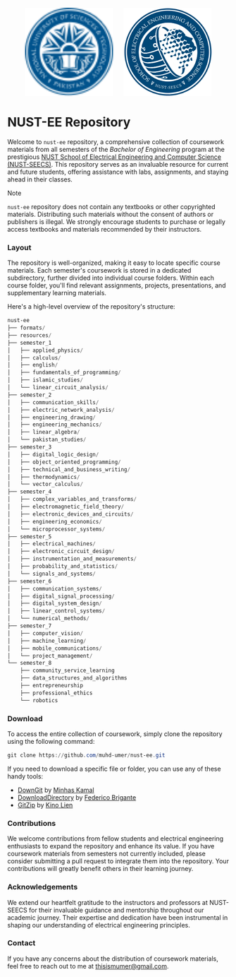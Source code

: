 <p align="center">
  <a href="https://nust.edu.pk/"><img width="200" height="200" src="resources/nust.svg"/></a> &nbsp;&nbsp;&nbsp;&nbsp; <a href="https://seecs.nust.edu.pk/"><img width="200" height="200" src="resources/seecs.png"/></a>
</p>

# NUST-EE Repository
Welcome to `nust-ee` repository, a comprehensive collection of coursework materials from all semesters of the _Bachelor of Engineering_ program at the prestigious <a href="https://seecs.nust.edu.pk/">NUST School of Electrical Engineering and Computer Science (NUST-SEECS)</a>. This repository serves as an invaluable resource for current and future students, offering assistance with labs, assignments, and staying ahead in their classes.

> [!NOTE]
> `nust-ee` repository does not contain any textbooks or other copyrighted materials. Distributing such materials without the consent of authors or publishers is illegal. We strongly encourage students to purchase or legally access textbooks and materials recommended by their instructors.

### Layout
The repository is well-organized, making it easy to locate specific course materials. Each semester's coursework is stored in a dedicated subdirectory, further divided into individual course folders. Within each course folder, you'll find relevant assignments, projects, presentations, and supplementary learning materials.

Here's a high-level overview of the repository's structure:

```powershell
nust-ee
├── formats/
├── resources/
├── semester_1
│   ├── applied_physics/
│   ├── calculus/
│   ├── english/
│   ├── fundamentals_of_programming/
│   ├── islamic_studies/
│   └── linear_circuit_analysis/
├── semester_2
│   ├── communication_skills/
│   ├── electric_network_analysis/
│   ├── engineering_drawing/
│   ├── engineering_mechanics/
│   ├── linear_algebra/
│   └── pakistan_studies/
├── semester_3
│   ├── digital_logic_design/
│   ├── object_oriented_programming/
│   ├── technical_and_business_writing/
│   ├── thermodynamics/
│   └── vector_calculus/
├── semester_4
│   ├── complex_variables_and_transforms/
│   ├── electromagnetic_field_theory/
│   ├── electronic_devices_and_circuits/
│   ├── engineering_economics/
│   └── microprocessor_systems/
├── semester_5
│   ├── electrical_machines/
│   ├── electronic_circuit_design/
│   ├── instrumentation_and_measurements/
│   ├── probability_and_statistics/
│   └── signals_and_systems/
├── semester_6
│   ├── communication_systems/
│   ├── digital_signal_processing/
│   ├── digital_system_design/
│   ├── linear_control_systems/
│   └── numerical_methods/
├── semester_7
│   ├── computer_vision/
│   ├── machine_learning/
│   ├── mobile_communications/
│   └── project_management/
└── semester_8
    ├── community_service_learning
    ├── data_structures_and_algorithms
    ├── entrepreneurship
    ├── professional_ethics
    └── robotics
```

### Download
To access the entire collection of coursework, simply clone the repository using the following command:

```powershell
git clone https://github.com/muhd-umer/nust-ee.git
```

If you need to download a specific file or folder, you can use any of these handy tools:

- [DownGit](https://minhaskamal.github.io/DownGit) by [Minhas Kamal](https://github.com/MinhasKamal)
- [DownloadDirectory](https://download-directory.github.io/) by [Federico Brigante](https://github.com/fregante)
- [GitZip](http://kinolien.github.io/gitzip) by [Kino Lien](https://github.com/KinoLien)

### Contributions
We welcome contributions from fellow students and electrical engineering enthusiasts to expand the repository and enhance its value. If you have coursework materials from semesters not currently included, please consider submitting a pull request to integrate them into the repository. Your contributions will greatly benefit others in their learning journey.

### Acknowledgements
We extend our heartfelt gratitude to the instructors and professors at NUST-SEECS for their invaluable guidance and mentorship throughout our academic journey. Their expertise and dedication have been instrumental in shaping our understanding of electrical engineering principles.

### Contact
If you have any concerns about the distribution of coursework materials, feel free to reach out to me at thisismumer@gmail.com.
